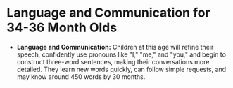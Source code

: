 
# Language and Communication for 34-36 Month Olds

*   **Language and Communication:** Children at this age will refine their speech, confidently use pronouns like "I," "me," and "you," and begin to construct three-word sentences, making their conversations more detailed. They learn new words quickly, can follow simple requests, and may know around 450 words by 30 months.

